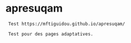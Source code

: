 # apresuqam

     Test https://mftiguidou.github.io/apresuqam/

     Test pour des pages adaptatives.